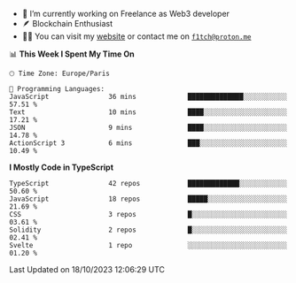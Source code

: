 - 🔭 I’m currently working on Freelance as Web3 developer
- 🪶 Blockchain Enthusiast
- 👨‍💻 You can visit my [website](https://f1tch.xyz) or contact me on [`f1tch@proton.me`](mailto:f1tch@proton.me)

<!--START_SECTION:waka-->
📊 **This Week I Spent My Time On** 

```text
🕑︎ Time Zone: Europe/Paris

💬 Programming Languages: 
JavaScript               36 mins             ██████████████░░░░░░░░░░░   57.51 % 
Text                     10 mins             ████░░░░░░░░░░░░░░░░░░░░░   17.21 % 
JSON                     9 mins              ████░░░░░░░░░░░░░░░░░░░░░   14.78 % 
ActionScript 3           6 mins              ███░░░░░░░░░░░░░░░░░░░░░░   10.49 % 
```

**I Mostly Code in TypeScript** 

```text
TypeScript               42 repos            █████████████░░░░░░░░░░░░   50.60 % 
JavaScript               18 repos            █████░░░░░░░░░░░░░░░░░░░░   21.69 % 
CSS                      3 repos             █░░░░░░░░░░░░░░░░░░░░░░░░   03.61 % 
Solidity                 2 repos             █░░░░░░░░░░░░░░░░░░░░░░░░   02.41 % 
Svelte                   1 repo              ░░░░░░░░░░░░░░░░░░░░░░░░░   01.20 % 
```




 Last Updated on 18/10/2023 12:06:29 UTC
<!--END_SECTION:waka-->
